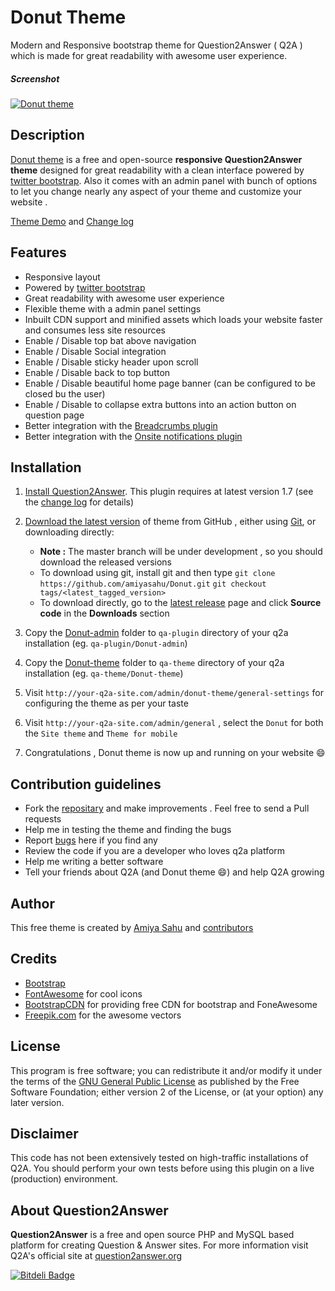 # Donut Theme #

Modern and Responsive bootstrap theme for Question2Answer ( Q2A ) which is made for great readability with awesome user experience.

##### Screenshot #####

[![Donut theme](https://raw.githubusercontent.com/amiyasahu/Donut/gh-pages/screenshots/home-page-banner.png)](https://github.com/amiyasahu/Donut)

## Description ##
[Donut theme][] is a free and open-source **responsive Question2Answer theme** designed for great readability with a clean interface powered by [twitter bootstrap](http://getbootstrap.com/). 
Also it comes with an admin panel with bunch of options to let you change nearly any aspect of your theme and customize your website .

[Theme Demo](http://demo.amiyasahu.com/donut/) and [Change log](https://github.com/amiyasahu/Donut/blob/master/CHANGELOG.md)

## Features ##

* Responsive layout 
* Powered by [twitter bootstrap](http://getbootstrap.com/)
* Great readability with awesome user experience  
* Flexible theme with a admin panel settings 
* Inbuilt CDN support and minified assets which loads your website faster and consumes less site resources
* Enable / Disable top bat above navigation 
* Enable / Disable Social integration
* Enable / Disable sticky header upon scroll
* Enable / Disable back to top button 
* Enable / Disable beautiful home page banner (can be configured to be closed bu the user)
* Enable / Disable to collapse extra buttons into an action button on question page
* Better integration with the [Breadcrumbs plugin](https://github.com/amiyasahu/q2a-breadcrumbs) 
* Better integration with the [Onsite notifications plugin](https://github.com/q2apro/q2apro-on-site-notifications/) 


## Installation ##

1. [Install Question2Answer][]. This plugin requires at latest version 1.7 (see the [change log][] for details)   
2. [Download the latest version][latest release] of theme from GitHub , either using [Git][], or downloading directly:
     
     - **Note :** The master branch will be under development , so you should download the released versions
     - To download using git, install git and then type 
          `git clone https://github.com/amiyasahu/Donut.git` 
          `git checkout tags/<latest_tagged_version>`
     - To download directly, go to the [latest release][latest release] page and click **Source code** in the **Downloads** section
     
3. Copy the [Donut-admin](https://github.com/amiyasahu/Donut/tree/master/qa-plugin/Donut-admin) folder to `qa-plugin` directory of your q2a installation (eg. `qa-plugin/Donut-admin`) 
4. Copy the [Donut-theme](https://github.com/amiyasahu/Donut/tree/master/qa-theme/Donut-theme) folder to `qa-theme` directory of your q2a installation (eg. `qa-theme/Donut-theme`)
5. Visit `http://your-q2a-site.com/admin/donut-theme/general-settings` for configuring the theme as per your taste 
6. Visit `http://your-q2a-site.com/admin/general` , select the `Donut` for both the `Site theme` and `Theme for mobile`
7. Congratulations , Donut theme is now up and running on your website :smile:

## Contribution guidelines ##

* Fork the [repositary][] and make improvements . Feel free to send a Pull requests
* Help me in testing the theme and finding the bugs 
* Report [bugs][] here if you find any 
* Review the code if you are a developer who loves q2a platform
* Help me writing a better software 
* Tell your friends about Q2A (and Donut theme :smile:) and help Q2A growing 

## Author ##

This free theme is created by [Amiya Sahu](http://amiyasahu.com) and [contributors](https://github.com/amiyasahu/Donut/graphs/contributors)

## Credits ##

* [Bootstrap](http://getbootstrap.com/)
* [FontAwesome](http://fortawesome.github.io/Font-Awesome/) for cool icons
* [BootstrapCDN](http://www.bootstrapcdn.com/) for providing free CDN for bootstrap and FoneAwesome
* [Freepik.com](http://www.freepik.com/) for the awesome vectors

## License ##
This program is free software; you can redistribute it and/or modify it under the terms of the [GNU General Public License](https://github.com/amiyasahu/Donut/blob/master/LICENSE) as published by the Free Software Foundation; either version 2 of the License, or (at your option) any later version.

## Disclaimer ##
This code has not been extensively tested on high-traffic installations of Q2A. You should perform your own tests before using this plugin on a live (production) environment. 

## About Question2Answer ##
**Question2Answer** is a free and open source PHP and MySQL based platform for creating Question & Answer sites. For more information visit Q2A's official site at [question2answer.org](http://www.question2answer.org/)

[![Bitdeli Badge](https://d2weczhvl823v0.cloudfront.net/amiyasahu/donut/trend.png)](https://bitdeli.com/free "Bitdeli Badge")

  [Question2Answer]: http://www.question2answer.org/
  [Install Question2Answer]: http://www.question2answer.org/install.php
  [Git]: http://git-scm.com/
  [Donut theme]: https://github.com/amiyasahu/Donut
  [change log]: https://github.com/amiyasahu/Donut/CHANGELOG.md
  [GitHub]: https://github.com/amiyasahu/Donut
  [repositary]: https://github.com/amiyasahu/Donut
  [latest release]: https://github.com/amiyasahu/Donut/releases/latest
  [bugs]: https://github.com/amiyasahu/Donut/issues
